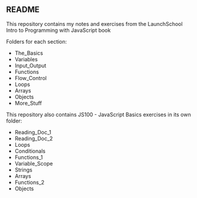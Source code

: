 ## README ##

This repository contains my notes and exercises from the LaunchSchool Intro to Programming with JavaScript book

Folders for each section:
- The_Basics
- Variables
- Input_Output
- Functions
- Flow_Control
- Loops
- Arrays
- Objects
- More_Stuff

This repository also contains JS100 - JavaScript Basics exercises in its own folder:
- Reading_Doc_1
- Reading_Doc_2
- Loops
- Conditionals
- Functions_1
- Variable_Scope
- Strings
- Arrays
- Functions_2
- Objects